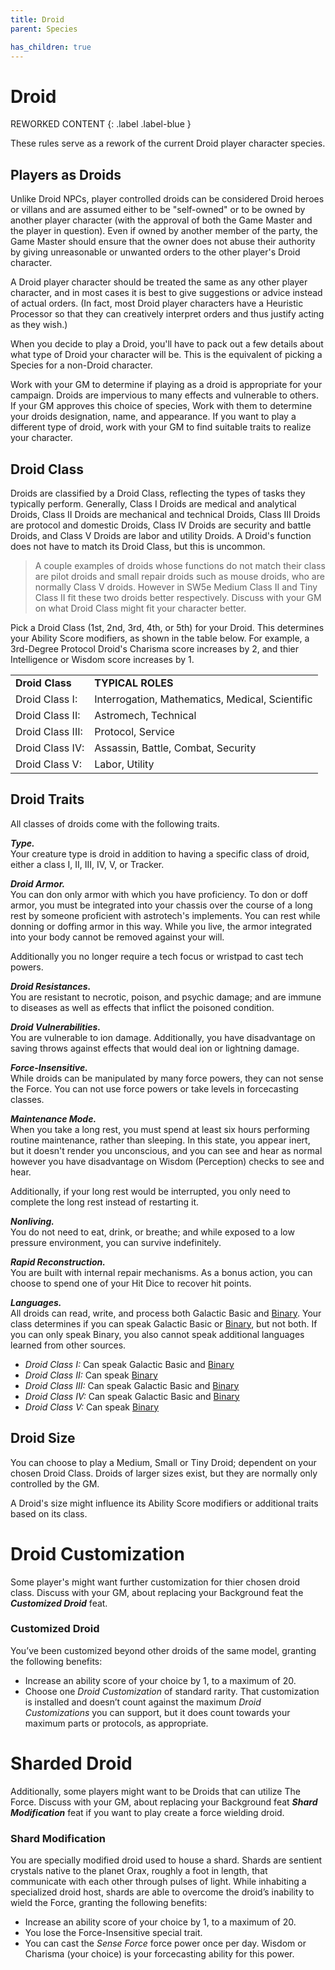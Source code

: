 ```yaml
---
title: Droid
parent: Species

has_children: true
---
```


# Droid

REWORKED CONTENT
{: .label .label-blue }

These rules serve as a rework of the current Droid player character species.

## Players as Droids
Unlike Droid NPCs, player controlled droids can be considered Droid heroes or villans and are assumed either to be "self-owned" or to be owned by another player character (with the approval of both the Game Master and the player in question). Even if owned by another member of the party, the Game Master should ensure that the owner does not abuse their authority by giving unreasonable or unwanted orders to the other player's Droid character.

A Droid player character should be treated the same as any other player character, and in most cases it is best to give suggestions or advice instead of actual orders. (In fact, most Droid player characters have a Heuristic Processor so that they can creatively interpret orders and thus justify acting as they wish.)

When you decide to play a Droid, you'll have to pack out a few details about what type of Droid your character will be. This is the equivalent of picking a Species for a non-Droid character.

Work with your GM to determine if playing as a droid is appropriate for your campaign. Droids are impervious to many effects and vulnerable to others. If your GM approves this choice of species, Work with them to determine your droids designation, name, and appearance. If you want to play a different type of droid, work with your GM to find suitable traits to realize your character.

## Droid Class
Droids are classified by a Droid Class, reflecting the types of tasks they typically perform. Generally, Class I Droids are medical and analytical Droids, Class II Droids are mechanical and technical Droids, Class III Droids are protocol and domestic Droids, Class IV Droids are security and battle Droids, and Class V Droids are labor and utility Droids. A Droid's function does not have to match its Droid Class, but this is uncommon.

> A couple examples of droids whose functions do not match their class are pilot droids and small repair droids such as mouse droids, who are normally Class V droids. However in SW5e Medium Class II and Tiny Class II fit these two droids better respectively. Discuss with your GM on what Droid Class might fit your character better.

Pick a Droid Class (1st, 2nd, 3rd, 4th, or 5th) for your Droid. This determines your Ability Score modifiers, as shown in the table below. For example, a 3rd-Degree Protocol Droid's Charisma score increases by 2, and thier Intelligence or Wisdom score increases by 1.

|||
|:--|:--|
**Droid Class** | **TYPICAL ROLES**
Droid Class I: | Interrogation, Mathematics, Medical, Scientific
Droid Class II: | Astromech, Technical
Droid Class III: | Protocol, Service
Droid Class IV: | Assassin, Battle, Combat, Security
Droid Class V: | Labor, Utility

## Droid Traits
All classes of droids come with the following traits.

***Type.*** <br>
Your creature type is droid in addition to having a specific class of droid, either a class I, II, III, IV, V, or Tracker.

***Droid Armor.*** <br>
You can don only armor with which you have proficiency. To don or doff armor, you must be integrated into your chassis over the course of a long rest by someone proficient with astrotech's implements. You can rest while donning or doffing armor in this way. While you live, the armor integrated into your body cannot be removed against your will.

Additionally you no longer require a tech focus or wristpad to cast tech powers.

***Droid Resistances.*** <br>
You are resistant to necrotic, poison, and psychic damage; and are immune to diseases as well as effects that inflict the poisoned condition.

***Droid Vulnerabilities.*** <br>
You are vulnerable to ion damage. Additionally, you have disadvantage on saving throws against effects that would deal ion or lightning damage.

***Force-Insensitive.*** <br>
While droids can be manipulated by many force powers, they can not sense the Force. You can not use force powers or take levels in forcecasting classes.

***Maintenance Mode.*** <br>
When you take a long rest, you must spend at least six hours performing routine maintenance, rather than sleeping. In this state, you appear inert, but it doesn't render you unconscious, and you can see and hear as normal however you have disadvantage on Wisdom (Perception) checks to see and hear.

Additionally, if your long rest would be interrupted, you only need to complete the long rest instead of restarting it.

***Nonliving.*** <br>
You do not need to eat, drink, or breathe; and while exposed to a low pressure environment, you can survive indefinitely.

***Rapid Reconstruction.*** <br>
You are built with internal repair mechanisms. As a bonus action, you can choose to spend one of your Hit Dice to recover hit points. 

***Languages.*** <br>
All droids can read, write, and process both Galactic Basic and [Binary](https://swse.fandom.com/wiki/Binary). Your class determines if you can speak Galactic Basic or [Binary](https://swse.fandom.com/wiki/Binary), but not both. If you can only speak Binary, you also cannot speak additional languages learned from other sources.

- *Droid Class I:* Can speak Galactic Basic and [Binary](https://swse.fandom.com/wiki/Binary)
- *Droid Class II:* Can speak [Binary](https://swse.fandom.com/wiki/Binary)
- *Droid Class III:* Can speak Galactic Basic and [Binary](https://swse.fandom.com/wiki/Binary)
- *Droid Class IV:* Can speak Galactic Basic and [Binary](https://swse.fandom.com/wiki/Binary)
- *Droid Class V:* Can speak [Binary](https://swse.fandom.com/wiki/Binary)

## Droid Size
You can choose to play a Medium, Small or Tiny Droid; dependent on your chosen Droid Class. Droids of larger sizes exist, but they are normally only controlled by the GM.

A Droid's size might influence its Ability Score modifiers or additional traits based on its class.

# Droid Customization
Some player's might want further customization for thier chosen droid class. Discuss with your GM, about replacing your Background feat the ***Customized Droid*** feat. 

### Customized Droid
You’ve been customized beyond other droids of the same model, granting the following benefits:

- Increase an ability score of your choice by 1, to a maximum of 20.
- Choose one *Droid Customization* of standard rarity. That customization is installed and doesn’t count against the maximum *Droid Customizations* you can support, but it does count towards your maximum parts or protocols, as appropriate.

# Sharded Droid
Additionally, some players might want to be Droids that can utilize The Force. Discuss with your GM, about replacing your Background feat ***Shard Modification*** feat if you want to play create a force wielding droid.

### Shard Modification
You are specially modified droid used to house a shard. Shards are sentient crystals native to the planet Orax, roughly a foot in length, that communicate with each other through pulses of light. While inhabiting a specialized droid host, shards are able to overcome the droid’s inability to wield the Force, granting the following benefits:

- Increase an ability score of your choice by 1, to a maximum of 20.
- You lose the Force-Insensitive special trait.
- You can cast the *Sense Force* force power once per day. Wisdom or Charisma (your choice) is your forcecasting ability for this power.